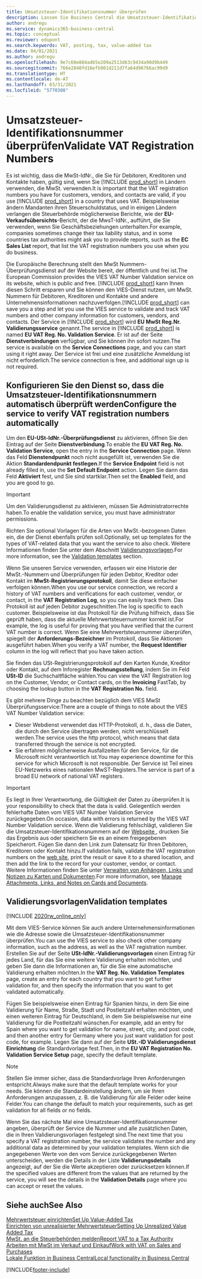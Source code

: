 ```yaml
---
title: Umsatzsteuer-Identifikationsnummer überprüfen
description: Lassen Sie Business Central die Umsatzsteuer-Identifikationsnummern und andere Unternehmensinformationen für Ihre Kontakte, Kunden und Lieferanten basierend auf dem VIES-Mehrwertsteuernummern-Validierungsdienst der Europäischen Union validieren.
author: andregu
ms.service: dynamics365-business-central
ms.topic: conceptual
ms.reviewer: edupont
ms.search.keywords: VAT, posting, tax, value-added tax
ms.date: 04/01/2021
ms.author: andregu
ms.openlocfilehash: 9e7c60e884ad65e209a2513d63c9434a90d9b449
ms.sourcegitcommit: 766e2840fd16efb901d211d7fa64d96766ac99d9
ms.translationtype: HT
ms.contentlocale: de-AT
ms.lasthandoff: 03/31/2021
ms.locfileid: "5770308"
---
```

# <a name="validate-vat-registration-numbers"></a><span data-ttu-id="4c6b1-103">Umsatzsteuer-Identifikationsnummer überprüfen</span><span class="sxs-lookup"><span data-stu-id="4c6b1-103">Validate VAT Registration Numbers</span></span>

<span data-ttu-id="4c6b1-104">Es ist wichtig, dass die MwSt-IdNr., die Sie für Debitoren, Kreditoren und Kontakte haben, gültig sind, wenn Sie [!INCLUDE [prod_short](includes/prod_short.md)] in Ländern verwenden, die MwSt. verwenden.</span><span class="sxs-lookup"><span data-stu-id="4c6b1-104">It is important that the VAT registration numbers you have for customers, vendors, and contacts are valid, if you use [!INCLUDE [prod_short](includes/prod_short.md)] in a country that uses VAT.</span></span> <span data-ttu-id="4c6b1-105">Beispielsweise ändern Mandanten ihren Steuerschuldstatus, und in einigen Ländern verlangen die Steuerbehörde möglicherweise Berichte, wie der **EU-Verkaufsübersichts**-Bericht, der die MwsT-IdNr., aufführt, die Sie verwenden, wenn Sie Geschäftsbeziehungen unterhalten.</span><span class="sxs-lookup"><span data-stu-id="4c6b1-105">For example, companies sometimes change their tax liability status, and in some countries tax authorities might ask you to provide reports, such as the **EC Sales List** report, that list the VAT registration numbers you use when you do business.</span></span>

<span data-ttu-id="4c6b1-106">Die Europäische Berechnung stellt den MwSt Nummern-Überprüfungsdienst auf der Website bereit, der öffentlich und frei ist.</span><span class="sxs-lookup"><span data-stu-id="4c6b1-106">The European Commission provides the VIES VAT Number Validation service on its website, which is public and free.</span></span> <span data-ttu-id="4c6b1-107">[!INCLUDE [prod_short](includes/prod_short.md)] kann Ihnen diesen Schritt ersparen und Sie können den VIES-Dienst nutzen, um MwSt. Nummern für Debitoren, Kreditoren und Kontakte und andere Unternehmensinformationen nachzuverfolgen.</span><span class="sxs-lookup"><span data-stu-id="4c6b1-107">[!INCLUDE [prod_short](includes/prod_short.md)] can save you a step and let you use the VIES service to validate and track VAT numbers and other company information for customers, vendors, and contacts.</span></span> <span data-ttu-id="4c6b1-108">Der Service in [!INCLUDE [prod_short](includes/prod_short.md)] wird **EU MwSt Reg.Nr. Validierungsservice** genannt.</span><span class="sxs-lookup"><span data-stu-id="4c6b1-108">The service in [!INCLUDE [prod_short](includes/prod_short.md)] is named **EU VAT Reg. No. Validation Service**.</span></span> <span data-ttu-id="4c6b1-109">Er ist auf der Seite **Dienstverbindungen** verfügbar, und Sie können ihn sofort nutzen.</span><span class="sxs-lookup"><span data-stu-id="4c6b1-109">The service is available on the **Service Connections** page, and you can start using it right away.</span></span> <span data-ttu-id="4c6b1-110">Der Service ist frei und eine zusätzliche Anmeldung ist nicht erforderlich.</span><span class="sxs-lookup"><span data-stu-id="4c6b1-110">The service connection is free, and additional sign up is not required.</span></span>

## <a name="configure-the-service-to-verify-vat-registration-numbers-automatically"></a><span data-ttu-id="4c6b1-111">Konfigurieren Sie den Dienst so, dass die Umsatzsteuer-Identifikationsnummern automatisch überprüft werden</span><span class="sxs-lookup"><span data-stu-id="4c6b1-111">Configure the service to verify VAT registration numbers automatically</span></span>

<span data-ttu-id="4c6b1-112">Um den **EU-USt-IdNr.-Überprüfungsdienst** zu aktivieren, öffnen Sie den Eintrag auf der Seite **Dienstverbindung**.</span><span class="sxs-lookup"><span data-stu-id="4c6b1-112">To enable the **EU VAT Reg. No. Validation Service**, open the entry in the **Service Connection** page.</span></span> <span data-ttu-id="4c6b1-113">Wenn das Feld **Dienstendpunkt** noch nicht ausgefüllt ist, verwenden Sie die Aktion **Standardendpunkt festlegen**.</span><span class="sxs-lookup"><span data-stu-id="4c6b1-113">If the **Service Endpoint** field is not already filled in, use the **Set Default Endpoint** action.</span></span> <span data-ttu-id="4c6b1-114">Legen Sie dann das Feld **Aktiviert** fest, und Sie sind startklar.</span><span class="sxs-lookup"><span data-stu-id="4c6b1-114">Then set the **Enabled** field, and you are good to go.</span></span>  

> [!IMPORTANT]
> <span data-ttu-id="4c6b1-115">Um den Validierungsdienst zu aktivieren, müssen Sie Administratorrechte haben.</span><span class="sxs-lookup"><span data-stu-id="4c6b1-115">To enable the validation service, you must have administrator permissions.</span></span>

<span data-ttu-id="4c6b1-116">Richten Sie optional Vorlagen für die Arten von MwSt.-bezogenen Daten ein, die der Dienst ebenfalls prüfen soll.</span><span class="sxs-lookup"><span data-stu-id="4c6b1-116">Optionally, set up templates for the types of VAT-related data that you want the service to also check.</span></span> <span data-ttu-id="4c6b1-117">Weitere Informationen finden Sie unter dem Abschnitt [Validierungsvorlagen](#validation-templates).</span><span class="sxs-lookup"><span data-stu-id="4c6b1-117">For more information, see the [Validation templates](#validation-templates) section.</span></span>

<span data-ttu-id="4c6b1-118">Wenn Sie unseren Service verwenden, erfassen wir eine Historie der MwSt.-Nummern und Überprüfungen für jeden Debitor, Kreditor oder Kontakt im **MwSt-Registrierungsprotokoll**, damit Sie diese einfacher verfolgen können.</span><span class="sxs-lookup"><span data-stu-id="4c6b1-118">When you use our service connection, we record a history of VAT numbers and verifications for each customer, vendor, or contact, in the **VAT Registration Log**, so you can easily track them.</span></span> <span data-ttu-id="4c6b1-119">Das Protokoll ist auf jeden Debitor zugeschnitten.</span><span class="sxs-lookup"><span data-stu-id="4c6b1-119">The log is specific to each customer.</span></span> <span data-ttu-id="4c6b1-120">Beispielsweise ist das Protokoll für die Prüfung hilfreich, dass Sie geprüft haben, dass die aktuelle Mehrwertsteuernummer korrekt ist.</span><span class="sxs-lookup"><span data-stu-id="4c6b1-120">For example, the log is useful for proving that you have verified that the current VAT number is correct.</span></span> <span data-ttu-id="4c6b1-121">Wenn Sie eine Mehrwertsteuernummer überprüfen, spiegelt der **Anforderungs-Bezeichner** im Protokoll, dass Sie Aktionen ausgeführt haben.</span><span class="sxs-lookup"><span data-stu-id="4c6b1-121">When you verify a VAT number, the **Request Identifier** column in the log will reflect that you have taken action.</span></span>

<span data-ttu-id="4c6b1-122">Sie finden das USt-Registrierungsprotokoll auf den Karten Kunde, Kreditor oder Kontakt, auf dem Inforegister **Rechnungsstellung**, indem Sie im Feld **USt-ID** die Suchschaltfläche wählen.</span><span class="sxs-lookup"><span data-stu-id="4c6b1-122">You can view the VAT Registration log on the Customer, Vendor, or Contact cards, on the **Invoicing** FastTab, by choosing the lookup button in the **VAT Registration No.** field.</span></span>  

<span data-ttu-id="4c6b1-123">Es gibt mehrere Dinge zu beachten bezüglich dem VIES MwSt Überprüfungsservice:</span><span class="sxs-lookup"><span data-stu-id="4c6b1-123">There are a couple of things to note about the VIES VAT Number Validation service:</span></span>

* <span data-ttu-id="4c6b1-124">Dieser Webdienst verwendet das HTTP-Protokoll, d. h., dass die Daten, die durch den Service übertragen werden, nicht verschlüsselt werden.</span><span class="sxs-lookup"><span data-stu-id="4c6b1-124">The service uses the http protocol, which means that data transferred through the service is not encrypted.</span></span>  
* <span data-ttu-id="4c6b1-125">Sie erfahren möglicherweise Ausfallzeiten für den Service, für die Microsoft nicht verantwortlich ist.</span><span class="sxs-lookup"><span data-stu-id="4c6b1-125">You may experience downtime for this service for which Microsoft is not responsible.</span></span> <span data-ttu-id="4c6b1-126">Der Service ist Teil eines EU-Netzwerks eines nationalen MwST-Registers.</span><span class="sxs-lookup"><span data-stu-id="4c6b1-126">The service is part of a broad EU network of national VAT registers.</span></span>

> [!IMPORTANT]
> <span data-ttu-id="4c6b1-127">Es liegt in Ihrer Verantwortung, die Gültigkeit der Daten zu überprüfen.</span><span class="sxs-lookup"><span data-stu-id="4c6b1-127">It is your responsibility to check that the data is valid.</span></span> <span data-ttu-id="4c6b1-128">Gelegentlich werden fehlerhafte Daten vom VIES VAT Number Validation Service zurückgegeben.</span><span class="sxs-lookup"><span data-stu-id="4c6b1-128">On occasion, data with errors is returned by the VIES VAT Number Validation service.</span></span> <span data-ttu-id="4c6b1-129">Wenn die Validierung fehlschlägt, validieren Sie die Umsatzsteuer-Identifikationsnummern auf der [Webseite ](https://ec.europa.eu/taxation_customs/vies/), drucken Sie das Ergebnis aus oder speichern Sie es an einem freigegebenen Speicherort. Fügen Sie dann den Link zum Datensatz für Ihren Debitoren, Kreditoren oder Kontakt hinzu.</span><span class="sxs-lookup"><span data-stu-id="4c6b1-129">If validation fails, validate the VAT registration numbers on the [web site](https://ec.europa.eu/taxation_customs/vies/), print the result or save it to a shared location, and then add the link to the record for your customer, vendor, or contact.</span></span> <span data-ttu-id="4c6b1-130">Weitere Informationen finden Sie unter [Verwalten von Anhängen, Links und Notizen zu Karten und Dokumenten](ui-how-add-link-to-record.md).</span><span class="sxs-lookup"><span data-stu-id="4c6b1-130">For more information, see [Manage Attachments, Links, and Notes on Cards and Documents](ui-how-add-link-to-record.md).</span></span>

## <a name="validation-templates"></a><span data-ttu-id="4c6b1-131">Validierungsvorlagen</span><span class="sxs-lookup"><span data-stu-id="4c6b1-131">Validation templates</span></span>

[!INCLUDE [2020rw_online_only](includes/2020rw_online_only.md)]

<span data-ttu-id="4c6b1-132">Mit dem VIES-Service können Sie auch andere Unternehmensinformationen wie die Adresse sowie die Umsatzsteuer-Identifikationsnummer überprüfen.</span><span class="sxs-lookup"><span data-stu-id="4c6b1-132">You can use the VIES service to also check other company information, such as the address, as well as the VAT registration number.</span></span> <span data-ttu-id="4c6b1-133">Erstellen Sie auf der Seite **USt-IdNr.-Validierungsvorlagen** einen Eintrag für jedes Land, für das Sie eine weitere Validierung erhalten möchten, und geben Sie dann die Informationen an, für die Sie eine automatische Validierung erhalten möchten.</span><span class="sxs-lookup"><span data-stu-id="4c6b1-133">In the **VAT Reg. No. Validation Templates** page, create an entry for each country that you want to get further validation for, and then specify the information that you want to get validated automatically.</span></span>  

<span data-ttu-id="4c6b1-134">Fügen Sie beispielsweise einen Eintrag für Spanien hinzu, in dem Sie eine Validierung für Name, Straße, Stadt und Postleitzahl erhalten möchten, und einen weiteren Eintrag für Deutschland, in dem Sie beispielsweise nur eine Validierung für die Postleitzahl wünschen.</span><span class="sxs-lookup"><span data-stu-id="4c6b1-134">For example, add an entry for Spain where you want to get validation for name, street, city, and post code, and then another entry for Germany where you just want validation for post code, for example.</span></span> <span data-ttu-id="4c6b1-135">Legen Sie dann auf der Seite **USt.-ID Validierungsdienst Einrichtung** die Standardvorlage fest.</span><span class="sxs-lookup"><span data-stu-id="4c6b1-135">Then, in the **EU VAT Registration No. Validation Service Setup** page, specify the default template.</span></span>  

> [!NOTE]
> <span data-ttu-id="4c6b1-136">Stellen Sie immer sicher, dass die Standardvorlage Ihren Anforderungen entspricht.</span><span class="sxs-lookup"><span data-stu-id="4c6b1-136">Always make sure that the default template works for your needs.</span></span> <span data-ttu-id="4c6b1-137">Sie können die Standardeinstellung ändern, um sie Ihren Anforderungen anzupassen, z. B. die Validierung für alle Felder oder keine Felder.</span><span class="sxs-lookup"><span data-stu-id="4c6b1-137">You can change the default to match your requirements, such as get validation for all fields or no fields.</span></span>

<span data-ttu-id="4c6b1-138">Wenn Sie das nächste Mal eine Umsatzsteuer-Identifikationsnummer angeben, überprüft der Service die Nummer und alle zusätzlichen Daten, die in Ihren Validierungsvorlagen festgelegt sind.</span><span class="sxs-lookup"><span data-stu-id="4c6b1-138">The next time that you specify a VAT registration number, the service validates the number and any additional data as determined by your validation templates.</span></span> <span data-ttu-id="4c6b1-139">Wenn sich die angegebenen Werte von den vom Service zurückgegebenen Werten unterscheiden, werden die Details in der Liste **Validierungsdetails** angezeigt, auf der Sie die Werte akzeptieren oder zurücksetzen können.</span><span class="sxs-lookup"><span data-stu-id="4c6b1-139">If the specified values are different from the values that are returned by the service, you will see the details in the **Validation Details** page where you can accept or reset the values.</span></span>  

## <a name="see-also"></a><span data-ttu-id="4c6b1-140">Siehe auch</span><span class="sxs-lookup"><span data-stu-id="4c6b1-140">See Also</span></span>

[<span data-ttu-id="4c6b1-141">Mehrwertsteuer einrichten</span><span class="sxs-lookup"><span data-stu-id="4c6b1-141">Set Up Value-Added Tax</span></span>](finance-setup-vat.md)  
[<span data-ttu-id="4c6b1-142">Einrichten von unrealisierter Mehrwertsteuer</span><span class="sxs-lookup"><span data-stu-id="4c6b1-142">Setting Up Unrealized Value Added Tax</span></span>](finance-setup-unrealized-vat.md)  
[<span data-ttu-id="4c6b1-143">MwSt. an die Steuerbehörden melden</span><span class="sxs-lookup"><span data-stu-id="4c6b1-143">Report VAT to a Tax Authority</span></span>](finance-how-report-vat.md)  
[<span data-ttu-id="4c6b1-144">Arbeiten mit MwSt im Verkauf und Einkauf</span><span class="sxs-lookup"><span data-stu-id="4c6b1-144">Work with VAT on Sales and Purchases</span></span>](finance-work-with-vat.md)  
[<span data-ttu-id="4c6b1-145">Lokale Funktion in Business Central</span><span class="sxs-lookup"><span data-stu-id="4c6b1-145">Local functionality in Business Central</span></span>](about-localization.md)  


[!INCLUDE[footer-include](includes/footer-banner.md)]
